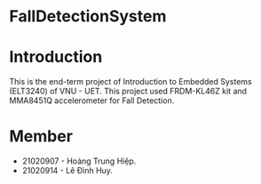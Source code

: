 # FallDetectionSystem

# Introduction <a name="introduction"></a>
This is the end-term project of Introduction to Embedded Systems (ELT3240) of VNU - UET. This project used FRDM-KL46Z kit and MMA8451Q accelerometer for Fall Detection.

# Member <a name="member"></a>
* 21020907 - Hoàng Trung Hiệp.
* 21020914 - Lê Đình Huy.
